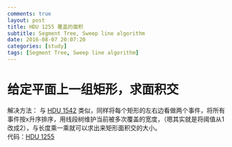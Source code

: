 ```yaml
---
comments: true
layout: post
title: HDU 1255 覆盖的面积
subtitle: Segment Tree, Sweep line algorithm
date: 2016-08-07 20:07:20
categories: [study]
tags: [Segment Tree, Sweep line algorithm]
---
```


# 给定平面上一组矩形，求面积交
解决方法：
与 [HDU 1542](https://new-bottle.github.io/study/2016/08/07/HDU-1542-Atlantis.html) 类似，同样将每个矩形的左右边看做两个事件，将所有事件按x升序排序，用线段树维护当前被多次覆盖的宽度，（嗯其实就是将阈值从1改成2），与长度乘一乘就可以求出来矩形面积交的大小。  
代码：[HDU 1255](https://github.com/New-bottle/training/blob/master/HDU/1255/1255.cpp)
